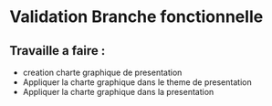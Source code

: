 # Validation Branche fonctionnelle

## Travaille a faire :

- creation charte graphique de presentation  
- Appliquer la charte graphique dans le theme de presentation 
- Appliquer  la charte graphique dans la presentation 




